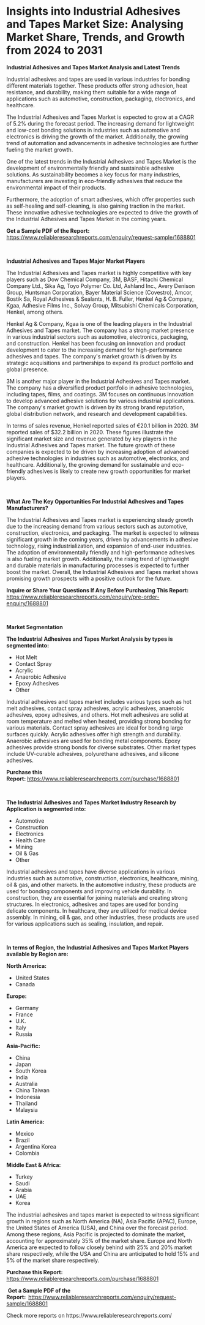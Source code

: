 <p><h1>Insights into Industrial Adhesives and Tapes Market Size: Analysing Market Share, Trends, and Growth from 2024 to 2031</h1></p><p><strong>Industrial Adhesives and Tapes Market Analysis and Latest Trends</strong></p>
<p><p>Industrial adhesives and tapes are used in various industries for bonding different materials together. These products offer strong adhesion, heat resistance, and durability, making them suitable for a wide range of applications such as automotive, construction, packaging, electronics, and healthcare.</p><p>The Industrial Adhesives and Tapes Market is expected to grow at a CAGR of 5.2% during the forecast period. The increasing demand for lightweight and low-cost bonding solutions in industries such as automotive and electronics is driving the growth of the market. Additionally, the growing trend of automation and advancements in adhesive technologies are further fueling the market growth.</p><p>One of the latest trends in the Industrial Adhesives and Tapes Market is the development of environmentally friendly and sustainable adhesive solutions. As sustainability becomes a key focus for many industries, manufacturers are investing in eco-friendly adhesives that reduce the environmental impact of their products.</p><p>Furthermore, the adoption of smart adhesives, which offer properties such as self-healing and self-cleaning, is also gaining traction in the market. These innovative adhesive technologies are expected to drive the growth of the Industrial Adhesives and Tapes Market in the coming years.</p></p>
<p><strong>Get a Sample PDF of the Report:&nbsp;</strong> <a href="https://www.reliableresearchreports.com/enquiry/request-sample/1688801">https://www.reliableresearchreports.com/enquiry/request-sample/1688801</a></p>
<p>&nbsp;</p>
<p><strong>Industrial Adhesives and Tapes Major Market Players</strong></p>
<p><p>The Industrial Adhesives and Tapes market is highly competitive with key players such as Dow Chemical Company, 3M, BASF, Hitachi Chemical Company Ltd., Sika Ag, Toyo Polymer Co. Ltd, Ashland Inc., Avery Denison Group, Huntsman Corporation, Bayer Material Science (Covestro), Amcor, Bostik Sa, Royal Adhesives & Sealants, H. B. Fuller, Henkel Ag & Company, Kgaa, Adhesive Films Inc., Solvay Group, Mitsubishi Chemicals Corporation, Henkel, among others.</p><p>Henkel Ag & Company, Kgaa is one of the leading players in the Industrial Adhesives and Tapes market. The company has a strong market presence in various industrial sectors such as automotive, electronics, packaging, and construction. Henkel has been focusing on innovation and product development to cater to the increasing demand for high-performance adhesives and tapes. The company's market growth is driven by its strategic acquisitions and partnerships to expand its product portfolio and global presence.</p><p>3M is another major player in the Industrial Adhesives and Tapes market. The company has a diversified product portfolio in adhesive technologies, including tapes, films, and coatings. 3M focuses on continuous innovation to develop advanced adhesive solutions for various industrial applications. The company's market growth is driven by its strong brand reputation, global distribution network, and research and development capabilities.</p><p>In terms of sales revenue, Henkel reported sales of €20.1 billion in 2020. 3M reported sales of $32.2 billion in 2020. These figures illustrate the significant market size and revenue generated by key players in the Industrial Adhesives and Tapes market. The future growth of these companies is expected to be driven by increasing adoption of advanced adhesive technologies in industries such as automotive, electronics, and healthcare. Additionally, the growing demand for sustainable and eco-friendly adhesives is likely to create new growth opportunities for market players.</p></p>
<p>&nbsp;</p>
<p><strong>What Are The Key Opportunities For Industrial Adhesives and Tapes Manufacturers?</strong></p>
<p><p>The Industrial Adhesives and Tapes market is experiencing steady growth due to the increasing demand from various sectors such as automotive, construction, electronics, and packaging. The market is expected to witness significant growth in the coming years, driven by advancements in adhesive technology, rising industrialization, and expansion of end-user industries. The adoption of environmentally friendly and high-performance adhesives is also fueling market growth. Additionally, the rising trend of lightweight and durable materials in manufacturing processes is expected to further boost the market. Overall, the Industrial Adhesives and Tapes market shows promising growth prospects with a positive outlook for the future.</p></p>
<p><strong>Inquire or Share Your Questions If Any Before Purchasing This Report:</strong> <a href="https://www.reliableresearchreports.com/enquiry/pre-order-enquiry/1688801">https://www.reliableresearchreports.com/enquiry/pre-order-enquiry/1688801</a></p>
<p>&nbsp;</p>
<p><strong>Market Segmentation</strong></p>
<p><strong>The Industrial Adhesives and Tapes Market Analysis by types is segmented into:</strong></p>
<p><ul><li>Hot Melt</li><li>Contact Spray</li><li>Acrylic</li><li>Anaerobic Adhesive</li><li>Epoxy Adhesives</li><li>Other</li></ul></p>
<p><p>Industrial adhesives and tapes market includes various types such as hot melt adhesives, contact spray adhesives, acrylic adhesives, anaerobic adhesives, epoxy adhesives, and others. Hot melt adhesives are solid at room temperature and melted when heated, providing strong bonding for various materials. Contact spray adhesives are ideal for bonding large surfaces quickly. Acrylic adhesives offer high strength and durability. Anaerobic adhesives are used for bonding metal components. Epoxy adhesives provide strong bonds for diverse substrates. Other market types include UV-curable adhesives, polyurethane adhesives, and silicone adhesives.</p></p>
<p><strong>Purchase this Report:&nbsp;</strong><a href="https://www.reliableresearchreports.com/purchase/1688801">https://www.reliableresearchreports.com/purchase/1688801</a></p>
<p>&nbsp;</p>
<p><strong>The Industrial Adhesives and Tapes Market Industry Research by Application is segmented into:</strong></p>
<p><ul><li>Automotive</li><li>Construction</li><li>Electronics</li><li>Health Care</li><li>Mining</li><li>Oil & Gas</li><li>Other</li></ul></p>
<p><p>Industrial adhesives and tapes have diverse applications in various industries such as automotive, construction, electronics, healthcare, mining, oil & gas, and other markets. In the automotive industry, these products are used for bonding components and improving vehicle durability. In construction, they are essential for joining materials and creating strong structures. In electronics, adhesives and tapes are used for bonding delicate components. In healthcare, they are utilized for medical device assembly. In mining, oil & gas, and other industries, these products are used for various applications such as sealing, insulation, and repair.</p></p>
<p>&nbsp;</p>
<p><strong>In terms of Region, the Industrial Adhesives and Tapes Market Players available by Region are:</strong></p>
<p>
    <p> <strong> North America: </strong>
        <ul>
            <li>United States</li>
            <li>Canada</li>
        </ul>
        </p> 
    <p> <strong> Europe: </strong>
        <ul>
            <li>Germany</li>
            <li>France</li>
            <li>U.K.</li>
            <li>Italy</li>
            <li>Russia</li>
        </ul>
        </p> 
    <p> <strong> Asia-Pacific: </strong>
        <ul>
            <li>China</li>
            <li>Japan</li>
            <li>South Korea</li>
            <li>India</li>
            <li>Australia</li>
            <li>China Taiwan</li>
            <li>Indonesia</li>
            <li>Thailand</li>
            <li>Malaysia</li>
        </ul>
        </p> 
    <p> <strong> Latin America: </strong>
        <ul>
            <li>Mexico</li>
            <li>Brazil</li>
            <li>Argentina Korea</li>
            <li>Colombia</li>
        </ul>
        </p> 
    <p> <strong> Middle East & Africa: </strong>
        <ul>
            <li>Turkey</li>
            <li>Saudi</li>
            <li>Arabia</li>
            <li>UAE</li>
            <li>Korea</li>
        </ul>
    </p>
    </p>
<p><p>The industrial adhesives and tapes market is expected to witness significant growth in regions such as North America (NA), Asia Pacific (APAC), Europe, the United States of America (USA), and China over the forecast period. Among these regions, Asia Pacific is projected to dominate the market, accounting for approximately 35% of the market share. Europe and North America are expected to follow closely behind with 25% and 20% market share respectively, while the USA and China are anticipated to hold 15% and 5% of the market share respectively.</p></p>
<p><strong>Purchase this Report: </strong><a href="https://www.reliableresearchreports.com/purchase/1688801">https://www.reliableresearchreports.com/purchase/1688801</a></p>
<p>&nbsp;<strong>Get a Sample PDF of the Report:&nbsp;&nbsp;</strong><a href="https://www.reliableresearchreports.com/enquiry/request-sample/1688801">https://www.reliableresearchreports.com/enquiry/request-sample/1688801</a></p>
<p><strong></strong></p>
<p>Check more reports on https://www.reliableresearchreports.com/</p>